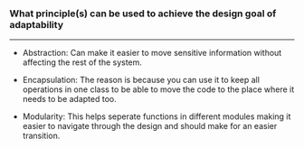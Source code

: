 ### What principle(s) can be used to achieve the design goal of adaptability 

---

- Abstraction: Can make it easier to move sensitive information without affecting the rest of the system.

- Encapsulation: The reason is because you can use it to keep all operations in one class to be able to move the code to the place where it needs to be adapted too. 

- Modularity: This helps seperate functions in different modules making it easier to navigate through the design and should make for an easier transition.